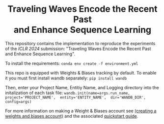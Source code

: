 <h1 align='center'> Traveling Waves Encode the Recent Past <br> and Enhance Sequence Learning </h1>

This repository contains the implementation to reproduce the experiments 
of the *ICLR 2024* submission: "Traveling Waves Encode the Recent Past <br> and Enhance Sequence Learning".

To install the requirements:
`conda env create -f environment.yml`

This repo is equipped with Weights & Biases tracking by default. To enable it you must first install wandb separately: 
`pip install wandb`

Then, enter your Project Name, Entitiy Name, and Logging directory into the initalization of each task file:
`wandb.init(name=args.run_name,
            project='PROJECT_NAME', 
            entity='ENTITY_NAME', 
            dir='WANDB_DIR',
            config=args)`

For more information on making a Weight & Biases account see [(creating a weights and biases account)](https://app.wandb.ai/login?signup=true) and the associated [quickstart guide](https://docs.wandb.com/quickstart).

